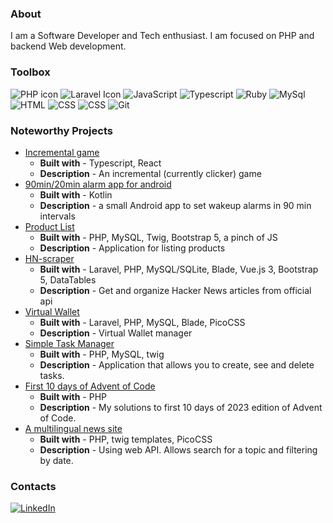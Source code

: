 ### About
I am a Software Developer and Tech enthusiast. I am focused on PHP and backend Web development.

### Toolbox

<div class="row">
  <div class="column">
    <img src="https://img.shields.io/badge/-PHP-777BB4?logo=php&logoColor=white" alt="PHP icon">
    <img src="https://img.shields.io/badge/-Laravel-FF2D20?logo=laravel&logoColor=white" alt="Laravel Icon">
    <img src="https://img.shields.io/badge/-JavaScript-F7DF1E?logo=javascript&logoColor=black" alt="JavaScript">
    <img src="https://img.shields.io/badge/-TypeScript-3178C6?logo=typescript&logoColor=white" alt="Typescript"> 
    <img src="https://img.shields.io/badge/-Ruby-CC342D?&logo=ruby&logoColor=white" alt="Ruby">     
    <img src="https://img.shields.io/badge/-MySQL-4479A1?logo=mysql&logoColor=white" alt="MySql"> 
    <img src="https://img.shields.io/badge/-HTML-E34F26?logo=html5&logoColor=white" alt="HTML">
    <img src="https://img.shields.io/badge/-CSS-1572B6?logo=css3&logoColor=white" alt="CSS">
    <img src="https://img.shields.io/badge/-Tailwind-06B6D4?logo=tailwindcss&logoColor=white" alt="CSS">
    <img src="https://img.shields.io/badge/-Git-F05032?logo=git&logoColor=white" alt="Git">
    
  </div>

### Noteworthy Projects
- [Incremental game](https://github.com/MikusR/tlgywen)
    - **Built with** - Typescript, React
    - **Description** - An incremental (currently clicker) game
 - [90min/20min alarm app for android](https://github.com/MikusR/9020minalarm)
    - **Built with** - Kotlin
    - **Description** - a small Android app to set wakeup alarms in 90 min intervals
- [Product List](https://github.com/MikusR/product-list)
    - **Built with** - PHP, MySQL, Twig, Bootstrap 5, a pinch of JS
    - **Description** - Application for listing products
- [HN-scraper](https://github.com/MikusR/hn-scraper)
    - **Built with** - Laravel, PHP, MySQL/SQLite, Blade, Vue.js 3, Bootstrap 5, DataTables
    - **Description** - Get and organize Hacker News articles from official api
- [Virtual Wallet](https://github.com/MikusR/virtual-wallet)
    - **Built with** - Laravel, PHP, MySQL, Blade, PicoCSS
    - **Description** - Virtual Wallet manager 
- [Simple Task Manager](https://github.com/MikusR/taskman)
    - **Built with** - PHP, MySQL, twig
    - **Description** - Application that allows you to create, see and delete tasks. 
- [First 10 days of Advent of Code](https://github.com/MikusR/advent-of-code-2023)
    - **Built with** - PHP
    - **Description** - My solutions to first 10 days of 2023 edition of Advent of Code. 
- [A multilingual news site](https://github.com/MikusR/news-api)
    - **Built with** - PHP, twig templates, PicoCSS
    - **Description** - Using web API. Allows search for a topic and filtering by date.

### Contacts
  
  <div class="column">
    <a href="https://www.linkedin.com/in/mikusrakis/">
    <img src="https://img.shields.io/badge/-LinkedIn-0A66C2?logo=linkedin&logoColor=white" alt="LinkedIn">
    </a>
  </div>
  
